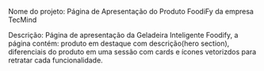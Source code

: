 Nome do projeto: Página de Apresentação do Produto FoodiFy da empresa TecMind

Descrição: Página de apresentação da Geladeira Inteligente Foodify, a página contém:
produto em destaque com descrição(hero section), diferenciais do produto em uma sessão com cards e
ícones vetorizdos para retratar cada funcionalidade.

